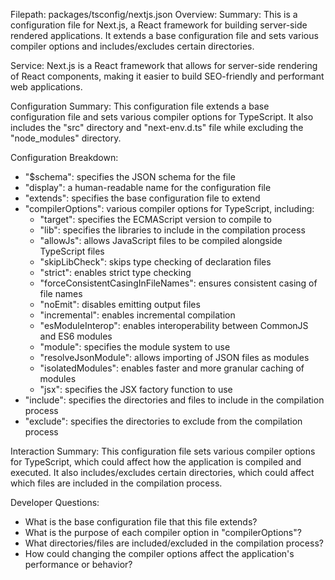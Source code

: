 Filepath: packages/tsconfig/nextjs.json
Overview: Summary:
This is a configuration file for Next.js, a React framework for building server-side rendered applications. It extends a base configuration file and sets various compiler options and includes/excludes certain directories.

Service:
Next.js is a React framework that allows for server-side rendering of React components, making it easier to build SEO-friendly and performant web applications.

Configuration Summary:
This configuration file extends a base configuration file and sets various compiler options for TypeScript. It also includes the "src" directory and "next-env.d.ts" file while excluding the "node_modules" directory.

Configuration Breakdown:
- "$schema": specifies the JSON schema for the file
- "display": a human-readable name for the configuration file
- "extends": specifies the base configuration file to extend
- "compilerOptions": various compiler options for TypeScript, including:
  - "target": specifies the ECMAScript version to compile to
  - "lib": specifies the libraries to include in the compilation process
  - "allowJs": allows JavaScript files to be compiled alongside TypeScript files
  - "skipLibCheck": skips type checking of declaration files
  - "strict": enables strict type checking
  - "forceConsistentCasingInFileNames": ensures consistent casing of file names
  - "noEmit": disables emitting output files
  - "incremental": enables incremental compilation
  - "esModuleInterop": enables interoperability between CommonJS and ES6 modules
  - "module": specifies the module system to use
  - "resolveJsonModule": allows importing of JSON files as modules
  - "isolatedModules": enables faster and more granular caching of modules
  - "jsx": specifies the JSX factory function to use
- "include": specifies the directories and files to include in the compilation process
- "exclude": specifies the directories to exclude from the compilation process

Interaction Summary:
This configuration file sets various compiler options for TypeScript, which could affect how the application is compiled and executed. It also includes/excludes certain directories, which could affect which files are included in the compilation process.

Developer Questions:
- What is the base configuration file that this file extends?
- What is the purpose of each compiler option in "compilerOptions"?
- What directories/files are included/excluded in the compilation process?
- How could changing the compiler options affect the application's performance or behavior?

